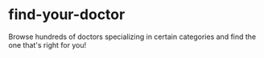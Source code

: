 # find-your-doctor
 Browse hundreds of doctors specializing in certain categories and find the one that's right for you!
